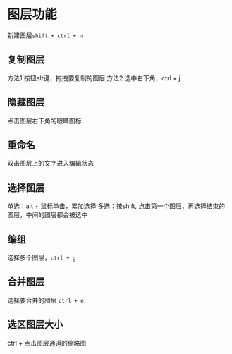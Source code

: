 # 图层功能
新建图层`shift + ctrl + n`
## 复制图层
方法1  按钮alt键，拖拽要复制的图层
方法2  选中右下角，ctrl + j
## 隐藏图层
点击图层右下角的眼睛图标
## 重命名
双击图层上的文字进入编辑状态
## 选择图层
单选：alt + 鼠标单击，累加选择
多选：按shift, 点击第一个图层，再选择结束的图层，中间的图层都会被选中
## 编组
选择多个图层，`ctrl + g`
## 合并图层
选择要合并的图层 `ctrl + e`
## 选区图层大小 
ctrl + 点击图层通道的缩略图